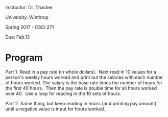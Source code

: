 Instructor: Dr. Thacker

University: Winthrop

Spring 2017 - CSCI 271

Due: Feb.13

# Program 

Part 1. Read in a pay rate (in whole dollars).  Next read in 10 values for a person's weekly hours worked and print out the salaries with each number of hours worked. The salary is the base rate times the number of hours for the first 40 hours.  Then the pay rate is double time for all hours worked over 40.  Use a loop for reading in the 10 sets of hours.

Part 2. Same thing, but keep reading in hours (and printing pay amount) until a negative value is input for hours worked.
 
